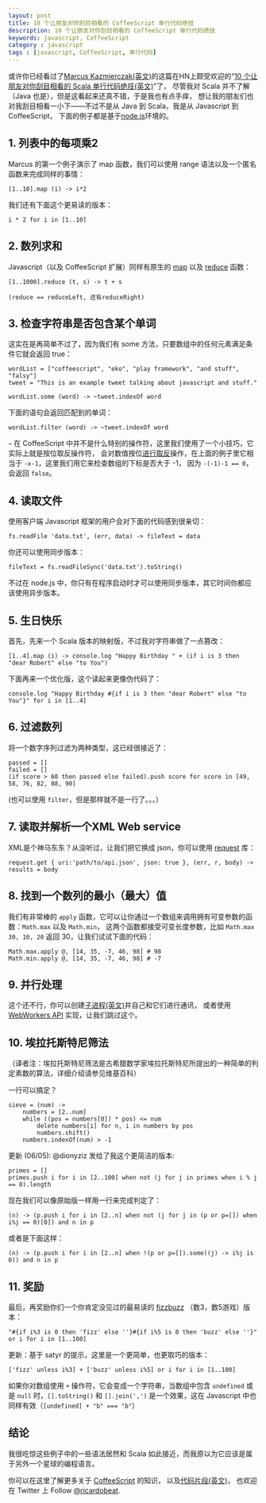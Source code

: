 ```yaml
---
layout: post
title: 10 个让朋友对你刮目相看的 CoffeeScript 单行代码绝技
description: 10 个让朋友对你刮目相看的 CoffeeScript 单行代码绝技
keywords: javascript, CoffeeScript
category : javascript
tags : [javascript, CoffeeScript, 单行代码]
---
```


或许你已经看过了[Marcus Kazmierczak(英文)](http://solog.co/)的这篇在HN上颇受欢迎的“[10 个让朋友对你刮目相看的 Scala 单行代码绝技(英文)][2]”了，
尽管我对 Scala 并不了解（Java 也是），但是这看起来还真不错，于是我也有点手痒，
想让我的朋友们也对我刮目相看一小下——不过不是从 Java 到 Scala，我是从 Javascript 到 CoffeeScript，
下面的例子都是基于[node.js](http://justjavac.iteye.com/blog/1485472)环境的。

## 1. 列表中的每项乘2

Marcus 的第一个例子演示了 map 函数，我们可以使用 range 语法以及一个匿名函数来完成同样的事情：

    [1..10].map (i) -> i*2  

我们还有下面这个更易读的版本：

    i * 2 for i in [1..10]  

## 2. 数列求和

Javascript（以及 CoffeeScript 扩展）同样有原生的 [map][4] 以及 [reduce][5] 函数：

    [1..1000].reduce (t, s) -> t + s  
     
    (reduce == reduceLeft, 还有reduceRight)  

## 3. 检查字符串是否包含某个单词

这实在是再简单不过了，因为我们有 some 方法，只要数组中的任何元素满足条件它就会返回 true：

    wordList = ["coffeescript", "eko", "play framework", "and stuff", "falsy"]  
    tweet = "This is an example tweet talking about javascript and stuff."  
      
    wordList.some (word) -> ~tweet.indexOf word  

下面的语句会返回匹配到的单词：

    wordList.filter (word) -> ~tweet.indexOf word  

`~` 在 CoffeeScript 中并不是什么特别的操作符，这里我们使用了一个小技巧，它实际上就是按位取反操作符，
会对数值按位[进行取反][6]操作，在上面的例子里它相当于 `-x-1`，这里我们用它来检查数组的下标是否大于 -1，
因为 `-(-1)-1 == 0`，会返回 `false`。

## 4. 读取文件

使用客户端 Javascript 框架的用户会对下面的代码感到很亲切：

    fs.readFile 'data.txt', (err, data) -> fileText = data  

你还可以使用同步版本：

    fileText = fs.readFileSync('data.txt').toString()  

不过在 node.js 中，你只有在程序启动时才可以使用同步版本，其它时间你都应该使用异步版本。

## 5. 生日快乐

首先，先来一个 Scala 版本的映射版，不过我对字符串做了一点篡改：

    [1..4].map (i) -> console.log "Happy Birthday " + (if i is 3 then "dear Robert" else "to You")  

下面再来一个优化版，这个读起来更像伪代码了：

    console.log "Happy Birthday #{if i is 3 then "dear Robert" else "to You"}" for i in [1..4]  

## 6. 过滤数列

将一个数字序列过滤为两种类型，这已经很接近了：

    passed = []  
    failed = []  
    (if score > 60 then passed else failed).push score for score in [49, 58, 76, 82, 88, 90]  

(也可以使用 `filter`，但是那样就不是一行了。。。）

## 7. 读取并解析一个XML Web service

XML是个神马东东？从没听过，让我们把它换成 json，你可以使用 [request](http://github.com/mikeal/request) 库：

    request.get { uri:'path/to/api.json', json: true }, (err, r, body) -> results = body  

## 8. 找到一个数列的最小（最大）值

我们有非常棒的 `apply` 函数，它可以让你通过一个数组来调用拥有可变参数的函数：`Math.max` 以及 `Math.min`，
这两个函数都接受可变长度参数，比如 `Math.max 30, 10, 20` 返回 30，让我们试试下面的代码：

    Math.max.apply @, [14, 35, -7, 46, 98] # 98  
    Math.min.apply @, [14, 35, -7, 46, 98] # -7  

## 9. 并行处理

这个还不行，你可以创建[子进程(英文)](http://nodejs.org/docs/v0.4.8/api/child_processes.html)并自己和它们进行通讯，
或者使用 [WebWorkers API](https://github.com/pgriess/node-webworker) 实现，让我们跳过这个。

## 10. 埃拉托斯特尼筛法

（译者注：埃拉托斯特尼筛法是古希腊数学家埃拉托斯特尼所提出的一种简单的判定素数的算法，详细介绍请参见维基百科）

一行可以搞定？

    sieve = (num) ->  
        numbers = [2..num]  
        while ((pos = numbers[0]) * pos) <= num  
            delete numbers[i] for n, i in numbers by pos  
            numbers.shift()  
        numbers.indexOf(num) > -1  

更新 (06/05): @dionyziz 发给了我这个更简洁的版本:

    primes = []  
    primes.push i for i in [2..100] when not (j for j in primes when i % j == 0).length  

现在我们可以像原始版一样用一行来完成判定了：

    (n) -> (p.push i for i in [2..n] when not (j for j in (p or p=[]) when i%j == 0)[0]) and n in p  

或者是下面这样：

    (n) -> (p.push i for i in [2..n] when !(p or p=[]).some((j) -> i%j is 0)) and n in p  

## 11. 奖励

最后，再奖励你们一个你肯定没见过的最易读的 [fizzbuzz](http://en.wikipedia.org/wiki/Bizz_buzz) （数3，数5游戏）版本：

    "#{if i%3 is 0 then 'fizz' else ''}#{if i%5 is 0 then 'buzz' else ''}" or i for i in [1..100]  

更新：基于 satyr 的提示，这里是一个更简单，也更取巧的版本：

    ['fizz' unless i%3] + ['buzz' unless i%5] or i for i in [1..100]  

如果你对数组使用 `+` 操作符，它会变成一个字符串，当数组中包含 `undefined` 或是 `null` 时，`[].toString()` 和 `[].join(',')` 是一个效果，这在 Javascript 中也同样有效（`[undefined] + "b" === "b"`）

## 结论

我很吃惊这些例子中的一些语法居然和 Scala 如此接近，而我原以为它应该是属于另外一个星球的编程语言。

你可以在这里了解更多关于 [CoffeeScript](http://jashkenas.github.com/coffee-script/) 的知识，
以及[代码片段(英文)](http://rosettacode.org/wiki/Category:CoffeeScript)，
也欢迎在 Twitter 上 Follow [@ricardobeat](http://twitter.com/ricardobeat).

[2]: http://solog.co/47/10-scala-one-liners-to-impress-your-friends/
[4]: http://en.wikipedia.org/wiki/Map_%28higher-order_function%29
[5]: http://en.wikipedia.org/wiki/Fold_%28higher-order_function%29
[6]: https://developer.mozilla.org/en/JavaScript/Reference/Operators/Bitwise_Operators 
